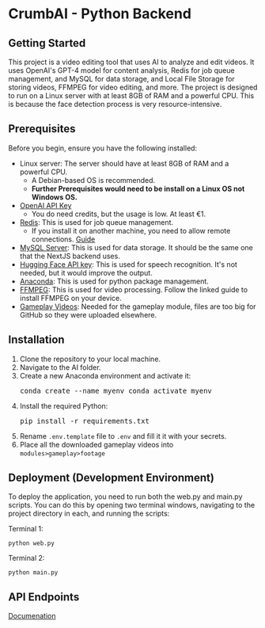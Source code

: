 # CrumbAI - Python Backend

## Getting Started

This project is a video editing tool that uses AI to analyze and edit videos. It uses OpenAI's GPT-4 model for content analysis, Redis for job queue management, and MySQL for data storage, and Local File Storage for storing videos, FFMPEG for video editing, and more. The project is designed to run on a Linux server with at least 8GB of RAM and a powerful CPU. This is because the face detection process is very resource-intensive.


## Prerequisites

Before you begin, ensure you have the following installed:

  - Linux server: The server should have at least 8GB of RAM and a powerful CPU.
    - A Debian-based OS is recommended.
    - **Further Prerequisites would need to be install on a Linux OS not Windows OS.**
  - [OpenAI API Key](https://platform.openai.com/api-keys)
    - You do need credits, but the usage is low. At least €1.
  - [Redis](https://redis.io/docs/latest/operate/oss_and_stack/install/install-redis/install-redis-on-linux/): This is used for job queue management.
    - If you install it on another machine, you need to allow remote connections. [Guide](https://stackoverflow.com/a/19091231)
  - [MySQL Server](https://dev.mysql.com/doc/refman/8.3/en/linux-installation.html): This is used for data storage. It should be the same one that the NextJS backend uses.
  - [Hugging Face API key](https://huggingface.co/settings/tokens): This is used for speech recognition. It's not needed, but it would improve the output.
  - [Anaconda](https://docs.anaconda.com/free/anaconda/install/linux/): This is used for python package management.
  - [FFMPEG](https://itsfoss.com/ffmpeg/): This is used for video processing. Follow the linked guide to install FFMPEG on your device.
  - [Gameplay Videos](https://atlantictu-my.sharepoint.com/:f:/g/personal/g00380007_atu_ie/EtTw7Fkr2cBPp9--8FJKkI4BDo6iChzpnxlDzgiWfKmjcw?e=SxVlhr): Needed for the gameplay module, files are too big for GitHub so they were uploaded elsewhere.  

## Installation

1. Clone the repository to your local machine.
2. Navigate to the AI folder.
3. Create a new Anaconda environment and activate it:
   <pre>conda create --name myenv conda activate myenv</pre> 
4. Install the required Python:
   <pre>pip install -r requirements.txt</pre> 
5. Rename ``.env.template`` file to ``.env`` and fill it it with your secrets.
6. Place all the downloaded gameplay videos into ``modules>gameplay>footage``


## Deployment (Development Environment)

To deploy the application, you need to run both the web.py and main.py scripts. You can do this by opening two terminal windows, navigating to the project directory in each, and running the scripts:

Terminal 1:
```
python web.py
```

Terminal 2:
```
python main.py
```

## API Endpoints

[Documenation](https://github.com/HamzDevelopment/CrumbAI/blob/main/BACKEND/AI/api-endpoints.md)


